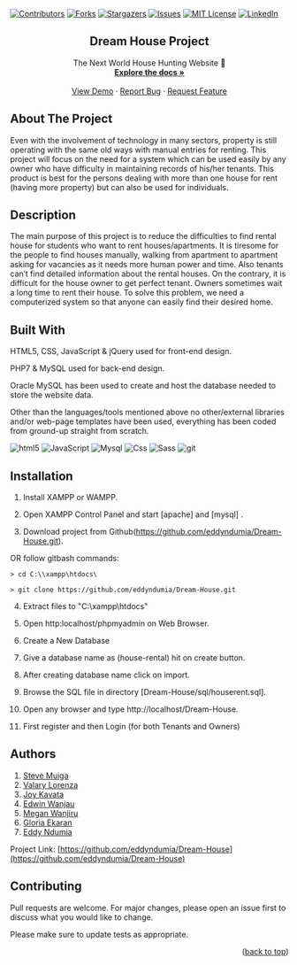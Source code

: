 [![Contributors][contributors-shield]][contributors-url]
[![Forks][forks-shield]][forks-url]
[![Stargazers][stars-shield]][stars-url]
[![Issues][issues-shield]][issues-url]
[![MIT License][license-shield]][license-url]
[![LinkedIn][linkedin-shield]][linkedin-url]

<div align="center">
  <h2 align="center">Dream House Project</h2>

  <p align="center">
    The Next World House Hunting Website 🚀
    <br />
    <a href="https://github.com/eddyndumia/Dream-House/issues"><strong>Explore the docs »</strong></a>
    <br />
    <br />
    <a href="https://bit.ly/3u69pKy">View Demo</a>
    ·
    <a href="https://github.com/eddyndumia/Dream-House/issues">Report Bug</a>
    ·
    <a href="https://github.com/eddyndumia/Dream-House/issues">Request Feature</a>
  </p>
</div>

## About The Project

Even with the involvement of technology in many sectors, property is still operating with the same
old ways with manual entries for renting. This project will focus on the need for a system which
can be used easily by any owner who have difficulty in maintaining records of his/her tenants. This
product is best for the persons dealing with more than one house for rent (having more property)
but can also be used for individuals. 

## Description

The main purpose of this project is to reduce the difficulties to find rental house for students
who want to rent houses/apartments. It is tiresome for the people to find houses manually, walking from apartment to apartment asking for vacancies as it needs more
human power and time. Also tenants can’t find detailed information about the rental houses. On the contrary, it is difficult for
the house owner to get perfect tenant. Owners sometimes wait a long time to rent their house. To
solve this problem, we need a computerized system so that anyone can easily find their desired
home. 

## Built With

HTML5, CSS, JavaScript & jQuery used for front-end design.

PHP7 & MySQL used for back-end design.

Oracle MySQL has been used to create and host the database needed to store the website data.

Other than the languages/tools mentioned above no other/external libraries and/or web-page templates have been used, everything has been coded from ground-up straight from scratch.
<p>
  <img alt="html5" src="https://img.shields.io/badge/-HTML5-E34F26?style=flat-square&logo=html5&logoColor=white" />
  <img alt="JavaScript" src="https://img.shields.io/badge/JavaScript-323330?style=flat-square&logo=javascript&logoColor=F7DF1E" />
  <img alt="Mysql" src="https://img.shields.io/badge/MySQL-00000F?style=flat-square&logo=mysql&logoColor=white" />
  <img alt="Css" src="https://img.shields.io/badge/CSS-239120?&style=flat-square&logo=css3&logoColor=white" />
  <img alt="Sass" src="https://img.shields.io/badge/-Sass-CC6699?style=flat-square&logo=sass&logoColor=white" />
  <img alt="git" src="https://img.shields.io/badge/-Git-F05032?style=flat-square&logo=git&logoColor=white" /> 
</p>

## Installation

1. Install XAMPP or WAMPP.

2. Open XAMPP Control Panel and start [apache] and [mysql] .

3. Download project from Github(https://github.com/eddyndumia/Dream-House.git).
 
  OR follow gitbash commands:

    > cd C:\\xampp\htdocs\

    > git clone https://github.com/eddyndumia/Dream-House.git

4. Extract files to "C:\\xampp\htdocs\"

5. Open http:localhost/phpmyadmin on Web Browser.

6. Create a New Database 

7. Give a database name as (house-rental) hit on create button.

8. After creating database name click on import.

9. Browse the SQL file in directory [Dream-House/sql/houserent.sql].

10. Open any browser and type http://localhost/Dream-House.

11. First register and then Login (for both Tenants and Owners)


## Authors

1. [Steve Muiga](https://github.com/emuiga) 
2. [Valary Lorenza](https://github.com/lorenzaaa) 
3. [Joy Kavata](https://github.com/joykavata)
4. [Edwin Wanjau](https://github.com/edwinmug)
5. [Megan Wanjiru](https://github.com/wanjiruuu)
6. [Gloria Ekaran](https://github.com/ekarangloria)
7. [Eddy Ndumia](https://github.com/eddyndumia)

Project Link: [https://github.com/eddyndumia/Dream-House](https://github.com/eddyndumia/Dream-House)

## Contributing
Pull requests are welcome. For major changes, please open an issue first to discuss what you would like to change.

Please make sure to update tests as appropriate.

<p align="right">(<a href="#top">back to top</a>)</p>


[contributors-shield]: https://img.shields.io/github/contributors/othneildrew/Best-README-Template.svg?style=for-the-badge
[contributors-url]: https://github.com/eddyndumia/Dream-house/graphs/contributors
[forks-shield]: https://img.shields.io/github/forks/othneildrew/Best-README-Template.svg?style=for-the-badge
[forks-url]: https://github.com/eddyndumia/Dream-House/network/members
[stars-shield]: https://img.shields.io/github/stars/othneildrew/Best-README-Template.svg?style=for-the-badge
[stars-url]: https://github.com/eddyndumia/Dream-House/stargazers
[issues-shield]: https://img.shields.io/github/issues/othneildrew/Best-README-Template.svg?style=for-the-badge
[issues-url]: https://github.com/eddyndumia/Dream-House/issues
[license-shield]: https://img.shields.io/github/license/othneildrew/Best-README-Template.svg?style=for-the-badge
[license-url]: https://github.com/othneildrew/Best-README-Template/blob/master/LICENSE.txt
[linkedin-shield]: https://img.shields.io/badge/-LinkedIn-black.svg?style=for-the-badge&logo=linkedin&colorB=555
[linkedin-url]: https://linkedin.com/in/eddyndumia
